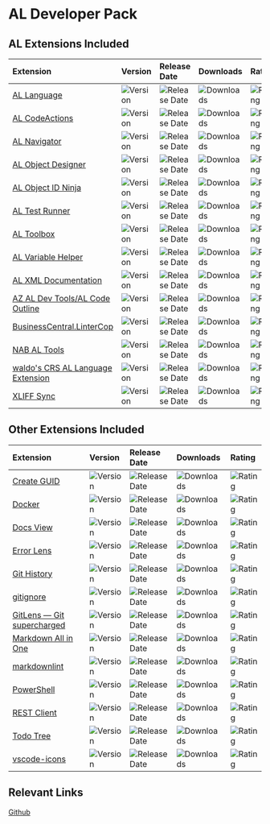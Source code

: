 # AL Developer Pack

## AL Extensions Included

| Extension | Version | Release Date | Downloads | Rating |
|:--|:--|:--|:--|:--|
| [AL Language](https://marketplace.visualstudio.com/items?itemName=ms-dynamics-smb.al) | ![Version](https://img.shields.io/vscode-marketplace/v/ms-dynamics-smb.al.svg) | ![Release Date](https://img.shields.io/vscode-marketplace/release-date/ms-dynamics-smb.al.svg) | ![Downloads](https://img.shields.io/vscode-marketplace/d/ms-dynamics-smb.al.svg) | ![Rating](https://img.shields.io/vscode-marketplace/r/ms-dynamics-smb.al.svg) |
| [AL CodeActions](https://marketplace.visualstudio.com/items?itemName=davidfeldhoff.al-codeactions) | ![Version](https://img.shields.io/vscode-marketplace/v/davidfeldhoff.al-codeactions.svg) | ![Release Date](https://img.shields.io/vscode-marketplace/release-date/davidfeldhoff.al-codeactions.svg) | ![Downloads](https://img.shields.io/vscode-marketplace/d/davidfeldhoff.al-codeactions.svg) | ![Rating](https://img.shields.io/vscode-marketplace/r/davidfeldhoff.al-codeactions.svg) |
| [AL Navigator](https://marketplace.visualstudio.com/items?itemName=wbrakowski.al-navigator) | ![Version](https://img.shields.io/vscode-marketplace/v/wbrakowski.al-navigator.svg) | ![Release Date](https://img.shields.io/vscode-marketplace/release-date/wbrakowski.al-navigator.svg) | ![Downloads](https://img.shields.io/vscode-marketplace/d/wbrakowski.al-navigator.svg) | ![Rating](https://img.shields.io/vscode-marketplace/r/wbrakowski.al-navigator.svg) |
| [AL Object Designer](https://marketplace.visualstudio.com/items?itemName=martonsagi.al-object-designer) | ![Version](https://img.shields.io/vscode-marketplace/v/martonsagi.al-object-designer.svg) | ![Release Date](https://img.shields.io/vscode-marketplace/release-date/martonsagi.al-object-designer.svg) | ![Downloads](https://img.shields.io/vscode-marketplace/d/martonsagi.al-object-designer.svg) | ![Rating](https://img.shields.io/vscode-marketplace/r/martonsagi.al-object-designer.svg) |
| [AL Object ID Ninja](https://marketplace.visualstudio.com/items?itemName=vjeko.vjeko-al-objid) | ![Version](https://img.shields.io/vscode-marketplace/v/vjeko.vjeko-al-objid.svg) | ![Release Date](https://img.shields.io/vscode-marketplace/release-date/vjeko.vjeko-al-objid.svg) | ![Downloads](https://img.shields.io/vscode-marketplace/d/vjeko.vjeko-al-objid.svg) | ![Rating](https://img.shields.io/vscode-marketplace/r/vjeko.vjeko-al-objid.svg) |
| [AL Test Runner](https://marketplace.visualstudio.com/items?itemName=jamespearson.al-test-runner) | ![Version](https://img.shields.io/vscode-marketplace/v/jamespearson.al-test-runner.svg) | ![Release Date](https://img.shields.io/vscode-marketplace/release-date/jamespearson.al-test-runner.svg) | ![Downloads](https://img.shields.io/vscode-marketplace/d/jamespearson.al-test-runner.svg) | ![Rating](https://img.shields.io/vscode-marketplace/r/jamespearson.al-test-runner.svg) |
| [AL Toolbox](https://marketplace.visualstudio.com/items?itemName=BartPermentier.al-toolbox) | ![Version](https://img.shields.io/vscode-marketplace/v/BartPermentier.al-toolbox.svg) | ![Release Date](https://img.shields.io/vscode-marketplace/release-date/BartPermentier.al-toolbox.svg) | ![Downloads](https://img.shields.io/vscode-marketplace/d/BartPermentier.al-toolbox.svg) | ![Rating](https://img.shields.io/vscode-marketplace/r/BartPermentier.al-toolbox.svg) |
| [AL Variable Helper](https://marketplace.visualstudio.com/items?itemName=rasmus.al-var-helper) | ![Version](https://img.shields.io/vscode-marketplace/v/rasmus.al-var-helper.svg) | ![Release Date](https://img.shields.io/vscode-marketplace/release-date/rasmus.al-var-helper.svg) | ![Downloads](https://img.shields.io/vscode-marketplace/d/rasmus.al-var-helper.svg) | ![Rating](https://img.shields.io/vscode-marketplace/r/rasmus.al-var-helper.svg) |
| [AL XML Documentation](https://marketplace.visualstudio.com/items?itemName=365businessdevelopment.bdev-al-xml-doc) | ![Version](https://img.shields.io/vscode-marketplace/v/365businessdevelopment.bdev-al-xml-doc.svg) | ![Release Date](https://img.shields.io/vscode-marketplace/release-date/365businessdevelopment.bdev-al-xml-doc.svg) | ![Downloads](https://img.shields.io/vscode-marketplace/d/365businessdevelopment.bdev-al-xml-doc.svg) | ![Rating](https://img.shields.io/vscode-marketplace/r/365businessdevelopment.bdev-al-xml-doc.svg) |
| [AZ AL Dev Tools/AL Code Outline](https://marketplace.visualstudio.com/items?itemName=andrzejzwierzchowski.al-code-outline) | ![Version](https://img.shields.io/vscode-marketplace/v/andrzejzwierzchowski.al-code-outline.svg) | ![Release Date](https://img.shields.io/vscode-marketplace/release-date/andrzejzwierzchowski.al-code-outline.svg) | ![Downloads](https://img.shields.io/vscode-marketplace/d/andrzejzwierzchowski.al-code-outline.svg) | ![Rating](https://img.shields.io/vscode-marketplace/r/andrzejzwierzchowski.al-code-outline.svg) |
| [BusinessCentral.LinterCop](https://marketplace.visualstudio.com/items?itemName=StefanMaron.businesscentral-lintercop) | ![Version](https://img.shields.io/vscode-marketplace/v/StefanMaron.businesscentral-lintercop.svg) | ![Release Date](https://img.shields.io/vscode-marketplace/release-date/StefanMaron.businesscentral-lintercop.svg) | ![Downloads](https://img.shields.io/vscode-marketplace/d/StefanMaron.businesscentral-lintercop.svg) | ![Rating](https://img.shields.io/vscode-marketplace/r/StefanMaron.businesscentral-lintercop.svg) |
| [NAB AL Tools](https://marketplace.visualstudio.com/items?itemName=nabsolutions.nab-al-tools) | ![Version](https://img.shields.io/vscode-marketplace/v/nabsolutions.nab-al-tools.svg) | ![Release Date](https://img.shields.io/vscode-marketplace/release-date/nabsolutions.nab-al-tools.svg) | ![Downloads](https://img.shields.io/vscode-marketplace/d/nabsolutions.nab-al-tools.svg) | ![Rating](https://img.shields.io/vscode-marketplace/r/nabsolutions.nab-al-tools.svg) |
| [waldo's CRS AL Language Extension](https://marketplace.visualstudio.com/items?itemName=waldo.crs-al-language-extension) | ![Version](https://img.shields.io/vscode-marketplace/v/waldo.crs-al-language-extension.svg) | ![Release Date](https://img.shields.io/vscode-marketplace/release-date/waldo.crs-al-language-extension.svg) | ![Downloads](https://img.shields.io/vscode-marketplace/d/waldo.crs-al-language-extension.svg) | ![Rating](https://img.shields.io/vscode-marketplace/r/waldo.crs-al-language-extension.svg) |
| [XLIFF Sync](https://marketplace.visualstudio.com/items?itemName=rvanbekkum.xliff-sync) | ![Version](https://img.shields.io/vscode-marketplace/v/rvanbekkum.xliff-sync.svg) | ![Release Date](https://img.shields.io/vscode-marketplace/release-date/rvanbekkum.xliff-sync.svg) | ![Downloads](https://img.shields.io/vscode-marketplace/d/rvanbekkum.xliff-sync.svg) | ![Rating](https://img.shields.io/vscode-marketplace/r/rvanbekkum.xliff-sync.svg) |

## Other Extensions Included

| Extension | Version | Release Date | Downloads | Rating |
|:--|:--|:--|:--|:--|
| [Create GUID](https://marketplace.visualstudio.com/items?itemName=nwallace.createGUID) | ![Version](https://img.shields.io/vscode-marketplace/v/nwallace.createGUID.svg) | ![Release Date](https://img.shields.io/vscode-marketplace/release-date/nwallace.createGUID.svg) | ![Downloads](https://img.shields.io/vscode-marketplace/d/nwallace.createGUID.svg) | ![Rating](https://img.shields.io/vscode-marketplace/r/nwallace.createGUID.svg) |
| [Docker](https://marketplace.visualstudio.com/items?itemName=ms-azuretools.vscode-docker) | ![Version](https://img.shields.io/vscode-marketplace/v/ms-azuretools.vscode-docker.svg) | ![Release Date](https://img.shields.io/vscode-marketplace/release-date/ms-azuretools.vscode-docker.svg) | ![Downloads](https://img.shields.io/vscode-marketplace/d/ms-azuretools.vscode-docker.svg) | ![Rating](https://img.shields.io/vscode-marketplace/r/ms-azuretools.vscode-docker.svg) |
| [Docs View](https://marketplace.visualstudio.com/items?itemName=bierner.docs-view) | ![Version](https://img.shields.io/vscode-marketplace/v/bierner.docs-view.svg) | ![Release Date](https://img.shields.io/vscode-marketplace/release-date/bierner.docs-view.svg) | ![Downloads](https://img.shields.io/vscode-marketplace/d/bierner.docs-view.svg) | ![Rating](https://img.shields.io/vscode-marketplace/r/bierner.docs-view.svg) |
| [Error Lens](https://marketplace.visualstudio.com/items?itemName=usernamehw.errorlens) | ![Version](https://img.shields.io/vscode-marketplace/v/usernamehw.errorlens.svg) | ![Release Date](https://img.shields.io/vscode-marketplace/release-date/usernamehw.errorlens.svg) | ![Downloads](https://img.shields.io/vscode-marketplace/d/usernamehw.errorlens.svg) | ![Rating](https://img.shields.io/vscode-marketplace/r/usernamehw.errorlens.svg) |
| [Git History](https://marketplace.visualstudio.com/items?itemName=donjayamanne.githistory) | ![Version](https://img.shields.io/vscode-marketplace/v/donjayamanne.githistory.svg) | ![Release Date](https://img.shields.io/vscode-marketplace/release-date/donjayamanne.githistory.svg) | ![Downloads](https://img.shields.io/vscode-marketplace/d/donjayamanne.githistory.svg) | ![Rating](https://img.shields.io/vscode-marketplace/r/donjayamanne.githistory.svg) |
| [gitignore](https://marketplace.visualstudio.com/items?itemName=codezombiech.gitignore) | ![Version](https://img.shields.io/vscode-marketplace/v/codezombiech.gitignore.svg) | ![Release Date](https://img.shields.io/vscode-marketplace/release-date/codezombiech.gitignore.svg) | ![Downloads](https://img.shields.io/vscode-marketplace/d/codezombiech.gitignore.svg) | ![Rating](https://img.shields.io/vscode-marketplace/r/codezombiech.gitignore.svg) |
| [GitLens — Git supercharged](https://marketplace.visualstudio.com/items?itemName=eamodio.gitlens) | ![Version](https://img.shields.io/vscode-marketplace/v/eamodio.gitlens.svg) | ![Release Date](https://img.shields.io/vscode-marketplace/release-date/eamodio.gitlens.svg) | ![Downloads](https://img.shields.io/vscode-marketplace/d/eamodio.gitlens.svg) | ![Rating](https://img.shields.io/vscode-marketplace/r/eamodio.gitlens.svg) |
| [Markdown All in One](https://marketplace.visualstudio.com/items?itemName=yzhang.markdown-all-in-one) | ![Version](https://img.shields.io/vscode-marketplace/v/yzhang.markdown-all-in-one.svg) | ![Release Date](https://img.shields.io/vscode-marketplace/release-date/yzhang.markdown-all-in-one.svg) | ![Downloads](https://img.shields.io/vscode-marketplace/d/yzhang.markdown-all-in-one.svg) | ![Rating](https://img.shields.io/vscode-marketplace/r/yzhang.markdown-all-in-one.svg) |
| [markdownlint](https://marketplace.visualstudio.com/items?itemName=DavidAnson.vscode-markdownlint) | ![Version](https://img.shields.io/vscode-marketplace/v/DavidAnson.vscode-markdownlint.svg) | ![Release Date](https://img.shields.io/vscode-marketplace/release-date/DavidAnson.vscode-markdownlint.svg) | ![Downloads](https://img.shields.io/vscode-marketplace/d/DavidAnson.vscode-markdownlint.svg) | ![Rating](https://img.shields.io/vscode-marketplace/r/DavidAnson.vscode-markdownlint.svg) |
| [PowerShell](https://marketplace.visualstudio.com/items?itemName=ms-vscode.PowerShell) | ![Version](https://img.shields.io/vscode-marketplace/v/ms-vscode.PowerShell.svg) | ![Release Date](https://img.shields.io/vscode-marketplace/release-date/ms-vscode.PowerShell.svg) | ![Downloads](https://img.shields.io/vscode-marketplace/d/ms-vscode.PowerShell.svg) | ![Rating](https://img.shields.io/vscode-marketplace/r/ms-vscode.PowerShell.svg) |
| [REST Client](https://marketplace.visualstudio.com/items?itemName=humao.rest-client) | ![Version](https://img.shields.io/vscode-marketplace/v/humao.rest-client.svg) | ![Release Date](https://img.shields.io/vscode-marketplace/release-date/humao.rest-client.svg) | ![Downloads](https://img.shields.io/vscode-marketplace/d/humao.rest-client.svg) | ![Rating](https://img.shields.io/vscode-marketplace/r/humao.rest-client.svg) |
| [Todo Tree](https://marketplace.visualstudio.com/items?itemName=Gruntfuggly.todo-tree) | ![Version](https://img.shields.io/vscode-marketplace/v/Gruntfuggly.todo-tree.svg) | ![Release Date](https://img.shields.io/vscode-marketplace/release-date/Gruntfuggly.todo-tree.svg) | ![Downloads](https://img.shields.io/vscode-marketplace/d/Gruntfuggly.todo-tree.svg) | ![Rating](https://img.shields.io/vscode-marketplace/r/Gruntfuggly.todo-tree.svg) |
| [vscode-icons](https://marketplace.visualstudio.com/items?itemName=vscode-icons-team.vscode-icons) | ![Version](https://img.shields.io/vscode-marketplace/v/vscode-icons-team.vscode-icons.svg) | ![Release Date](https://img.shields.io/vscode-marketplace/release-date/vscode-icons-team.vscode-icons.svg) | ![Downloads](https://img.shields.io/vscode-marketplace/d/vscode-icons-team.vscode-icons.svg) | ![Rating](https://img.shields.io/vscode-marketplace/r/vscode-icons-team.vscode-icons.svg) |

## Relevant Links

[Github](https://github.com/jorispoppe/ALDeveloperPack)